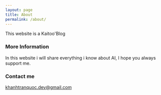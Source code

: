 ```yaml
---
layout: page
title: About
permalink: /about/
---
```


This website is a Kaitoo'Blog

### More Information

In this website i will share everything i know about AI, I hope you always support me.

### Contact me

[khanhtranquoc.dev@gmail.com](mailto:khanhtranquoc.dev@gmail.com)
